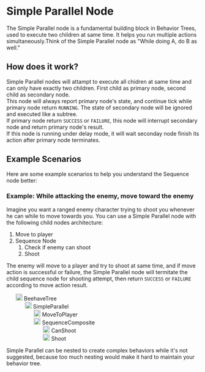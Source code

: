 # Simple Parallel Node
The Simple Parallel node is a fundamental building block in Behavior Trees, used to execute two children at same time. It helps you run multiple actions simultaneously.Think of the Simple Parallel node as "While doing A, do B as well."

## How does it work?
Simple Parallel nodes will attampt to execute all chidren at same time and can only have exactly two children. First child as primary node, second child as secondary node.  
This node will always report primary node's state, and continue tick while primary node return `RUNNING`. The state of secondary node will be ignored and executed like a subtree.  
If primary node return `SUCCESS` or `FAILURE`, this node will interrupt secondary node and return primary node's result.  
If this node is running under delay mode, it will wait seconday node finish its action after primary node terminates.


## Example Scenarios
Here are some example scenarios to help you understand the Sequence node better:

### Example: While attacking the enemy, move toward the enemy 
Imagine you want a ranged enemy character trying to shoot you whenever he can while to move towards you. You can use a Simple Parallel node with the following child nodes architecture:

1. Move to player
2. Sequence Node
   1. Check if enemy can shoot
   2. Shoot

The enemy will move to a player and try to shoot at same time, and if move action is successful or failure, the Simple Parallel node will termitate the child sequence node for shooting attempt, then return `SUCCESS` or `FAILURE` according to move action result.

<ul style="list-style: none;">
    <li>
        <img src="assets/icons/tree.svg" width="18px"/>
        BeehaveTree
    </li>
    <li>
        <ul style="list-style: none;">
            <li>
                <a href="#/manual/simple_parallel"><img src="/beehave/assets/icons/simple_parallel.svg" width="18px"/></a>
                SimpleParallel
            </li>
            <li>
                <ul style="list-style: none;">
                    <li>
                        <a href="#/manual/action_leaf?id=action-leaf-node"><img src="assets/icons/action.svg" width="18px"/></a>
                        MoveToPlayer
                    </li>
                    <li>
                        <a href="#/manual/sequence?id=sequence-node"><img src="assets/icons/sequence.svg" width="18px"/></a>
                        SequenceComposite
                    </li>
                    <li>
                        <ul style="list-style: none;">
                            <li>
                                <a href="#/manual/condition_leaf?id=condition-leaf"><img src="assets/icons/condition.svg" width="18px"/></a>
                                CanShoot
                            </li>
                            <li>
                                <a href="#/manual/action_leaf?id=action-leaf-node"><img src="assets/icons/action.svg" width="18px"/></a>
                                Shoot
                            </li>
                        </ul>
                    </li>
                </ul>
            </li>
        </ul>
    </li>
</ul>

Simple Parallel can be nested to create complex behaviors while it's not suggested, because too much nesting would make it hard to maintain your behavior tree.
